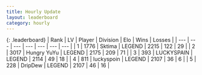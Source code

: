 ```yaml
---
title: Hourly Update
layout: leaderboard
category: hourly
---
```


{: .leaderboard}
| Rank | LV | Player | Division | Elo | Wins | Losses |
| --- | --- | --- | --- | --- | --- | --- |
| <span data-change="1">1</span> | 1776 | <span title="ID: 353063">Sktima</span> | LEGEND | <span data-change="22">2215</span> | <span data-change="7">122</span> | <span data-change="1">29</span> |
| <span data-change="-1">2</span> | 3017 | <span title="ID: 164871">Hungry YuYu</span> | LEGEND | <span data-change="-56">2175</span> | <span data-change="1">209</span> | <span data-change="5">71</span> |
| <span data-change="0">3</span> | 393 | <span title="ID: 623829">LUCKYSPAIN</span> | LEGEND | <span data-change="0">2114</span> | <span data-change="0">49</span> | <span data-change="0">18</span> |
| <span data-change="0">4</span> | 811 | <span title="ID: 512212">luckyspoin</span> | LEGEND | <span data-change="0">2107</span> | <span data-change="0">36</span> | <span data-change="0">6</span> |
| <span data-change="4">5</span> | 228 | <span title="ID: 649454">DripDew</span> | LEGEND | <span data-change="34">2107</span> | <span data-change="4">46</span> | <span data-change="0">16</span> |